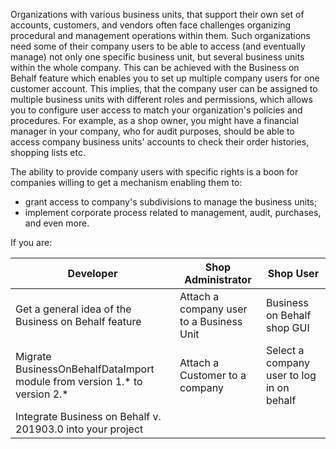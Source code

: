Organizations with various business units, that support their own set of accounts, customers, and vendors often face challenges organizing procedural and management operations within them. Such organizations need some of their company users to be able to access (and eventually manage) not only one specific business unit, but several business units within the whole company. This can be achieved with the Business on Behalf feature which enables you to set up multiple company users for one customer account. This implies, that the company user can be assigned to multiple business units with different roles and permissions, which allows you to configure user access to match your organization's policies and procedures. For example, as a shop owner, you might have a financial manager in your company, who for audit purposes, should be able to access company business units' accounts to check their order histories, shopping lists etc.

The ability to provide company users with specific rights is a boon for companies willing to get a mechanism enabling them to:

* grant access to company's subdivisions to manage the business units;
* implement corporate process related to management, audit, purchases, and even more.

If you are:

| Developer | Shop Administrator | Shop User |
| --- | --- | --- |
| Get a general idea of the Business on Behalf feature | Attach a company user to a Business Unit | Business on Behalf shop GUI |
| Migrate BusinessOnBehalfDataImport module from version 1.* to version 2.* | Attach a Customer to a company | Select a company user to log in on behalf |
| Integrate Business on Behalf v. 201903.0 into your project |||





